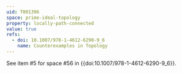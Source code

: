```yaml
---
uid: T001396
space: prime-ideal-topology
property: locally-path-connected
value: true
refs:
  - doi: 10.1007/978-1-4612-6290-9_6
    name: Counterexamples in Topology
---
```

See item #5 for space #56 in {{doi:10.1007/978-1-4612-6290-9_6}}.
